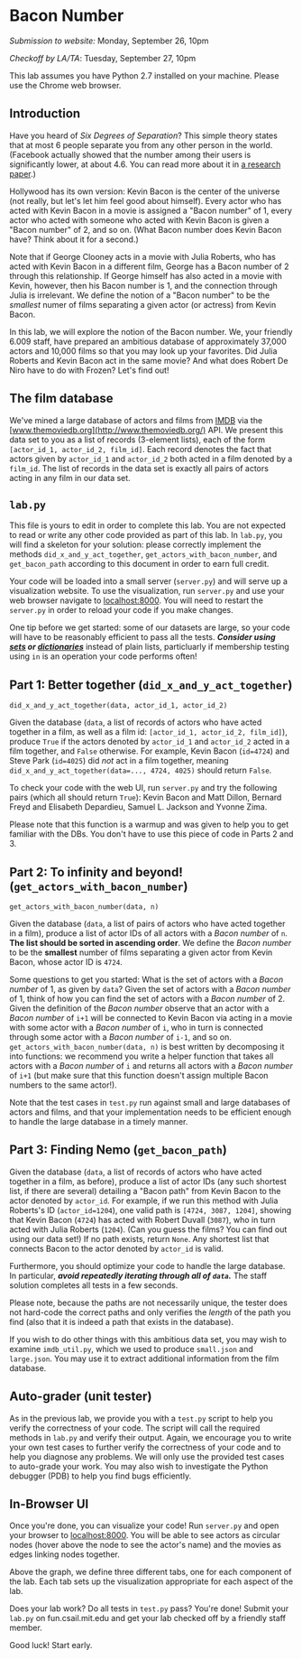 Bacon Number
============

*Submission to website:* Monday, September 26, 10pm

*Checkoff by LA/TA*: Tuesday, September 27, 10pm

This lab assumes you have Python 2.7 installed on your machine. Please use the Chrome web browser.

Introduction
-------------
Have you heard of *Six Degrees of Separation*? This simple theory states that at most 6 people separate you from any other person in the world. (Facebook actually showed that the number among their users is significantly lower, at about 4.6. You can read more about it in [a research paper](http://arxiv.org/abs/1111.4570).)

Hollywood has its own version: Kevin Bacon is the center of the universe (not really, but let's let him feel good about himself). Every actor who has acted with Kevin Bacon in a movie is assigned a "Bacon number" of 1, every actor who acted with someone who acted with Kevin Bacon is given a "Bacon number" of 2, and so on. (What Bacon number does Kevin Bacon have? Think about it for a second.)

Note that if George Clooney acts in a movie with Julia Roberts, who has acted with Kevin Bacon in a different film, George has a Bacon number of 2 through this relationship. If George himself has also acted in a movie with Kevin, however, then his Bacon number is 1, and the connection through Julia is irrelevant. We define the notion of a "Bacon number" to be the *smallest* numer of films separating a given actor (or actress) from Kevin Bacon.

In this lab, we will explore the notion of the Bacon number. We, your friendly 6.009 staff, have prepared an ambitious database of approximately 37,000 actors and 10,000 films so that you may look up your favorites. Did Julia Roberts and Kevin Bacon act in the same movie? And what does Robert De Niro have to do with Frozen? Let's find out!

The film database
-----------------
We've mined a large database of actors and films from [IMDB](https://www.imdb.com/) via the [www.themoviedb.org](http://www.themoviedb.org/) API.
We present this data set to you as a list of records (3-element lists), each of the form `[actor_id_1, actor_id_2, film_id]`. Each record denotes the fact that actors given by `actor_id_1` and `actor_id_2` both acted in a film denoted by a `film_id`. The list of records in the data set is exactly all pairs of actors acting in any film in our data set.


`lab.py`
---------
This file is yours to edit in order to complete this lab. You are not expected to read or write any other code provided as part of this lab. In `lab.py`, you will find a skeleton for your solution: please correctly implement the methods `did_x_and_y_act_together`, `get_actors_with_bacon_number`, and `get_bacon_path` according to this document in order to earn full credit.

Your code will be loaded into a small server (`server.py`) and will serve up a visualization website. To use the visualization, run `server.py` and use your web browser navigate to [localhost:8000](http://localhost:8000). You will need to restart the `server.py` in order to reload your code if you make changes.

One tip before we get started: some of our datasets are large, so your code will have to be reasonably efficient to pass all the tests. ***Consider using [sets](https://docs.python.org/2/library/stdtypes.html#set-types-set-frozenset) or [dictionaries](https://docs.python.org/2/library/stdtypes.html#mapping-types-dict)*** instead of plain lists, particluarly if membership testing using `in` is an operation your code performs often!

Part 1: Better together (`did_x_and_y_act_together`)
----------------------------------------------------
```did_x_and_y_act_together(data, actor_id_1, actor_id_2)```

Given the database (`data`, a list of records of actors who have acted together in a film, as well as a film id: `[actor_id_1, actor_id_2, film_id]`),
produce `True` if the actors denoted by `actor_id_1` and `actor_id_2` acted in a film together, and `False` otherwise. For example, Kevin Bacon (`id=4724`) and Steve Park (`id=4025`) did *not* act in a film together, meaning `did_x_and_y_act_together(data=..., 4724, 4025)` should return `False`.

To check your code with the web UI, run `server.py` and try the following pairs (which all should return `True`): Kevin Bacon and Matt Dillon, Bernard Freyd and Elisabeth Depardieu, Samuel L. Jackson and Yvonne Zima.

Please note that this function is a warmup and was given to help you to get familiar with the DBs. You don't have to use this piece of code in Parts 2 and 3. 

Part 2: To infinity and beyond! (`get_actors_with_bacon_number`)
----------------------------------------------------------------
```get_actors_with_bacon_number(data, n)```

Given the database (`data`, a list of pairs of actors who have acted together in a film), produce a list of actor IDs of all actors with a *Bacon number* of `n`. **The list should be sorted in ascending order**.
We define the *Bacon number* to be the **smallest** number of films separating a given actor from Kevin Bacon, whose actor ID is `4724`.

Some questions to get you started: What is the set of actors with a *Bacon number* of 1, as given by `data`? Given the set of actors with a *Bacon number* of 1, think of how you can find the set of actors with a *Bacon number* of 2. Given the definition of the *Bacon number* observe that an actor with a *Bacon number* of `i+1` will be connected to Kevin Bacon via acting in a movie with some actor with a *Bacon number* of `i`, who in turn is connected through some actor with a *Bacon number* of `i-1`, and so on.  `get_actors_with_bacon_number(data, n)` is best written by decomposing it into functions: we recommend you write a helper function that takes all actors with a *Bacon number* of `i` and returns all actors with a *Bacon number* of `i+1` (but make sure that this function doesn't assign multiple Bacon numbers to the same actor!).

Note that the test cases in `test.py` run against small and large databases of actors and films, and that your implementation needs to be efficient enough to handle the large database in a timely manner.

Part 3: Finding Nemo (`get_bacon_path`)
---------------------------------------

Given the database (`data`, a list of records of actors who have acted together in a film, as before), produce a list of actor IDs (any such shortest list, if there are several) detailing a "Bacon path" from Kevin Bacon to the actor denoted by `actor_id`.
For example, if we run this method with Julia Roberts's ID (`actor_id=1204`), one valid path is `[4724, 3087, 1204]`, showing that Kevin Bacon (`4724`) has acted with Robert Duvall (`3087`), who in turn acted with Julia Roberts (`1204`). (Can you guess the films? You can find out using our data set!) If no path exists, return `None`. Any shortest list that connects Bacon to the actor denoted by `actor_id` is valid.

Furthermore, you should optimize your code to handle the large database. In particular, ***avoid repeatedly iterating through all of `data`.*** The staff solution completes all tests in a few seconds.

Please note, because the paths are not necessarily unique, the tester does not hard-code the correct paths and only verifies the *length* of the path you find (also that it is indeed a path that exists in the database).

If you wish to do other things with this ambitious data set, you may wish to examine `imdb_util.py`, which we used to produce `small.json` and `large.json`. You may use it to extract additional information from the film database.

Auto-grader (unit tester)
-------------------------
As in the previous lab, we provide you with a `test.py` script to help you verify the correctness of your code. The script will call the required methods in `lab.py` and verify their output. Again, we encourage you to write your own test cases to further verify the correctness of your code and to help you diagnose any problems. We will only use the provided test cases to auto-grade your work. You may also wish to investigate the Python debugger (PDB) to help you find bugs efficiently.

In-Browser UI
-------------
Once you're done, you can visualize your code! Run `server.py` and open your browser to [localhost:8000](http://localhost:8000). You will be able to see actors as circular nodes (hover above the node to see the actor's name) and the movies as edges linking nodes together.

Above the graph, we define three different tabs, one for each component of the lab. Each tab sets up the visualization appropriate for each aspect of the lab.

Does your lab work? Do all tests in `test.py` pass? You're done! Submit your `lab.py` on fun.csail.mit.edu and get your lab checked off by a friendly staff member.

Good luck! Start early.
